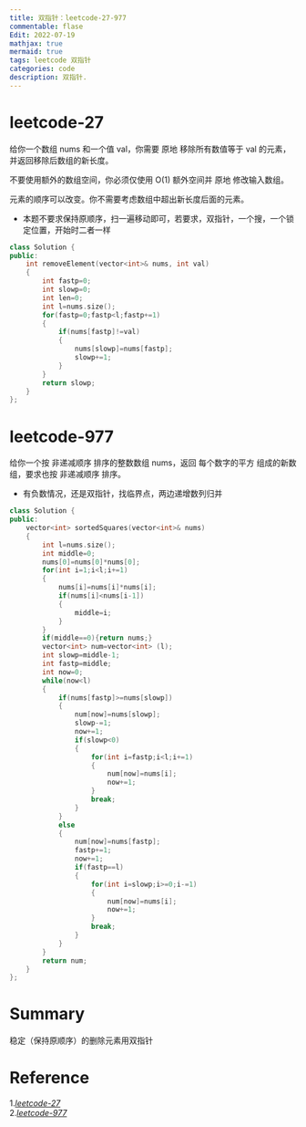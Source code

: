 ```yaml
---
title: 双指针：leetcode-27-977
commentable: flase
Edit: 2022-07-19
mathjax: true
mermaid: true
tags: leetcode 双指针
categories: code  
description: 双指针.
---
```


# leetcode-27
给你一个数组 nums 和一个值 val，你需要 原地 移除所有数值等于 val 的元素，并返回移除后数组的新长度。

不要使用额外的数组空间，你必须仅使用 O(1) 额外空间并 原地 修改输入数组。

元素的顺序可以改变。你不需要考虑数组中超出新长度后面的元素。


* 本题不要求保持原顺序，扫一遍移动即可，若要求，双指针，一个搜，一个锁定位置，开始时二者一样
```cpp
class Solution {
public:
    int removeElement(vector<int>& nums, int val) 
    {
        int fastp=0;
        int slowp=0;
        int len=0;
        int l=nums.size();
        for(fastp=0;fastp<l;fastp+=1)
        {
            if(nums[fastp]!=val)
            {
                nums[slowp]=nums[fastp];
                slowp+=1;
            }
        }
        return slowp;
    }
};
```

# leetcode-977
给你一个按 非递减顺序 排序的整数数组 nums，返回 每个数字的平方 组成的新数组，要求也按 非递减顺序 排序。
* 有负数情况，还是双指针，找临界点，两边递增数列归并
```cpp
class Solution {
public:
    vector<int> sortedSquares(vector<int>& nums) 
    {
        int l=nums.size();
        int middle=0;
        nums[0]=nums[0]*nums[0];
        for(int i=1;i<l;i+=1)
        {
            nums[i]=nums[i]*nums[i];
            if(nums[i]<nums[i-1])
            {
                middle=i;
            }
        }
        if(middle==0){return nums;}
        vector<int> num=vector<int> (l);
        int slowp=middle-1;
        int fastp=middle;
        int now=0;
        while(now<l)
        {
            if(nums[fastp]>=nums[slowp])
            {
                num[now]=nums[slowp];
                slowp-=1;
                now+=1;
                if(slowp<0)
                {
                    for(int i=fastp;i<l;i+=1)
                    {
                        num[now]=nums[i];
                        now+=1;
                    }
                    break;
                }
            }
            else
            {
                num[now]=nums[fastp];
                fastp+=1;
                now+=1;
                if(fastp==l)
                {
                    for(int i=slowp;i>=0;i-=1)
                    {
                        num[now]=nums[i];
                        now+=1;
                    }
                    break;
                }
            }
        }
        return num;
    }
};
```

# Summary
稳定（保持原顺序）的删除元素用双指针

# Reference
1.[*leetcode-27*](https://leetcode.cn/problems/remove-element/)    
2.[*leetcode-977*](https://leetcode.cn/problems/squares-of-a-sorted-array/)  
